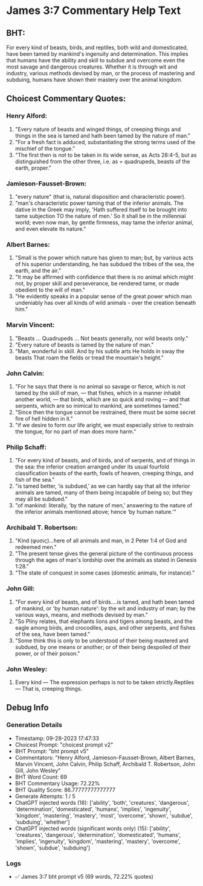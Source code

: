 # James 3:7 Commentary Help Text

## BHT:
For every kind of beasts, birds, and reptiles, both wild and domesticated, have been tamed by mankind's ingenuity and determination. This implies that humans have the ability and skill to subdue and overcome even the most savage and dangerous creatures. Whether it is through wit and industry, various methods devised by man, or the process of mastering and subduing, humans have shown their mastery over the animal kingdom.

## Choicest Commentary Quotes:
### Henry Alford:
1. "Every nature of beasts and winged things, of creeping things and things in the sea is tamed and hath been tamed by the nature of man."
2. "For a fresh fact is adduced, substantiating the strong terms used of the mischief of the tongue."
3. "The first then is not to be taken in its wide sense, as Acts 28:4-5, but as distinguished from the other three, i.e. as = quadrupeds, beasts of the earth, proper."

### Jamieson-Fausset-Brown:
1. "every nature" (that is, natural disposition and characteristic power). 
2. "man's characteristic power taming that of the inferior animals. The dative in the Greek may imply, 'Hath suffered itself to be brought into tame subjection TO the nature of men.' So it shall be in the millennial world; even now man, by gentle firmness, may tame the inferior animal, and even elevate its nature."

### Albert Barnes:
1. "Small is the power which nature has given to man; but, by various acts of his superior understanding, he has subdued the tribes of the sea, the earth, and the air."
2. "It may be affirmed with confidence that there is no animal which might not, by proper skill and perseverance, be rendered tame, or made obedient to the will of man."
3. "He evidently speaks in a popular sense of the great power which man undeniably has over all kinds of wild animals - over the creation beneath him."

### Marvin Vincent:
1. "Beasts ... Quadrupeds ... Not beasts generally, nor wild beasts only." 
2. "Every nature of beasts is tamed by the nature of man."
3. "Man, wonderful in skill. And by his subtle arts He holds in sway the beasts That roam the fields or tread the mountain's height."

### John Calvin:
1. "For he says that there is no animal so savage or fierce, which is not tamed by the skill of man, — that fishes, which in a manner inhabit another world, — that birds, which are so quick and roving — and that serpents, which are so inimical to mankind, are sometimes tamed."
2. "Since then the tongue cannot be restrained, there must be some secret fire of hell hidden in it."
3. "if we desire to form our life aright, we must especially strive to restrain the tongue, for no part of man does more harm."

### Philip Schaff:
1. "For every kind of beasts, and of birds, and of serpents, and of things in the sea: the inferior creation arranged under its usual fourfold classification beasts of the earth, fowls of heaven, creeping things, and fish of the sea." 
2. "is tamed better, ‘is subdued,’ as we can hardly say that all the inferior animals are tamed, many of them being incapable of being so; but they may all be subdued."
3. "of mankind: literally, ‘by the nature of men,’ answering to the nature of the inferior animals mentioned above; hence ‘by human nature.’"

### Archibald T. Robertson:
1. "Kind (φυσις)...here of all animals and man, in 2 Peter 1:4 of God and redeemed men."
2. "The present tense gives the general picture of the continuous process through the ages of man's lordship over the animals as stated in Genesis 1:28."
3. "The state of conquest in some cases (domestic animals, for instance)."

### John Gill:
1. "For every kind of beasts, and of birds....is tamed, and hath been tamed of mankind, or 'by human nature': by the wit and industry of man; by the various ways, means, and methods devised by man."
2. "So Pliny relates, that elephants lions and tigers among beasts, and the eagle among birds, and crocodiles, asps, and other serpents, and fishes of the sea, have been tamed."
3. "Some think this is only to be understood of their being mastered and subdued, by one means or another; or of their being despoiled of their power, or of their poison."

### John Wesley:
1. Every kind — The expression perhaps is not to be taken strictly.Reptiles — That is, creeping things.


## Debug Info
### Generation Details
- Timestamp: 09-28-2023 17:47:33
- Choicest Prompt: "choicest prompt v2"
- BHT Prompt: "bht prompt v5"
- Commentators: "Henry Alford, Jamieson-Fausset-Brown, Albert Barnes, Marvin Vincent, John Calvin, Philip Schaff, Archibald T. Robertson, John Gill, John Wesley"
- BHT Word Count: 69
- BHT Commentary Usage: 72.22%
- BHT Quality Score: 86.77777777777777
- Generate Attempts: 1 / 5
- ChatGPT injected words (18):
	['ability', 'both', 'creatures', 'dangerous', 'determination', 'domesticated', 'humans', 'implies', 'ingenuity', 'kingdom', 'mastering', 'mastery', 'most', 'overcome', 'shown', 'subdue', 'subduing', 'whether']
- ChatGPT injected words (significant words only) (15):
	['ability', 'creatures', 'dangerous', 'determination', 'domesticated', 'humans', 'implies', 'ingenuity', 'kingdom', 'mastering', 'mastery', 'overcome', 'shown', 'subdue', 'subduing']

### Logs
- ✅ James 3:7 bht prompt v5 (69 words, 72.22% quotes)